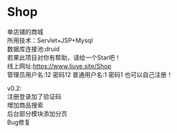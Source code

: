 # Shop
单店铺的商城<br/>
所用技术：Servlet+JSP+Mysql<br/>
数据库连接池:druid<br/>
若果此项目对你有帮助，请给一个Star吧！ <br/>
线上网址:https://www.liuye.site/Shop<br/>
管理员用户名:12 密码12 普通用户名:1 密码1 也可以自己注册！

v0.2: <br/>
注册登录加了验证码 <br/>
增加商品搜索 <br/>
后台部分模块添加分页 <br/>
Bug修复 <br/>